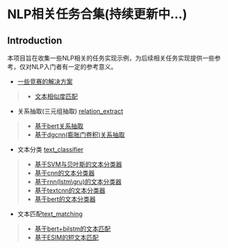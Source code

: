 # NLP相关任务合集(持续更新中...)
## Introduction
本项目旨在收集一些NLP相关的任务实现示例，为后续相关任务实现提供一些参考，仅对NLP入门者有一定的参考意义。
*  [一些竞赛的解决方案](https://github.com/xiaoxiong74/SomeNlp/tree/master/some_solutions)
> *  [文本相似度匹配](https://github.com/xiaoxiong74/SomeNlp/tree/master/some_solutions)
* 关系抽取(三元组抽取)  [relation_extract](https://github.com/xiaoxiong74/SomeNlp/tree/master/relation_extract)
> * [基于bert关系抽取](https://github.com/xiaoxiong74/SomeNlp/tree/master/relation_extract/bert_relation_extract.py)
> * [基于dgcnn(膨胀门卷积)关系抽取](https://github.com/xiaoxiong74/SomeNlp/tree/master/relation_extract/dgcnn_without_ds.py)
* 文本分类 [text_classifier](https://github.com/xiaoxiong74/SomeNlp/tree/master/text_classifier)
> * [基于SVM与贝叶斯的文本分类器](https://github.com/xiaoxiong74/SomeNlp/blob/master/text_classifier/svm_and_bayes_classfier.py)
> * [基于cnn的文本分类器](https://github.com/xiaoxiong74/SomeNlp/blob/master/text_classifier/cnn_classifier.py)
> * [基于rnn(lstm\gru)的文本分类器](https://github.com/xiaoxiong74/SomeNlp/blob/master/text_classifier/rnn_classifier.py)
> * [基于textcnn的文本分类器](https://github.com/xiaoxiong74/SomeNlp/blob/master/text_classifier/textcnn_classifier.py)
> * [基于bert的文本分类器](https://github.com/xiaoxiong74/SomeNlp/blob/master/text_classifier/bert_classifier.py)
* 文本匹配[text_matching](https://github.com/xiaoxiong74/SomeNlp/blob/master/text_matching)
> * [基于bert+bilstm的文本匹配](https://github.com/xiaoxiong74/SomeNlp/blob/master/text_matching/ada_bert_classfier.py)
> * [基于ESIM的短文本匹配](https://github.com/xiaoxiong74/SomeNlp/blob/master/text_matching/esim.py)

